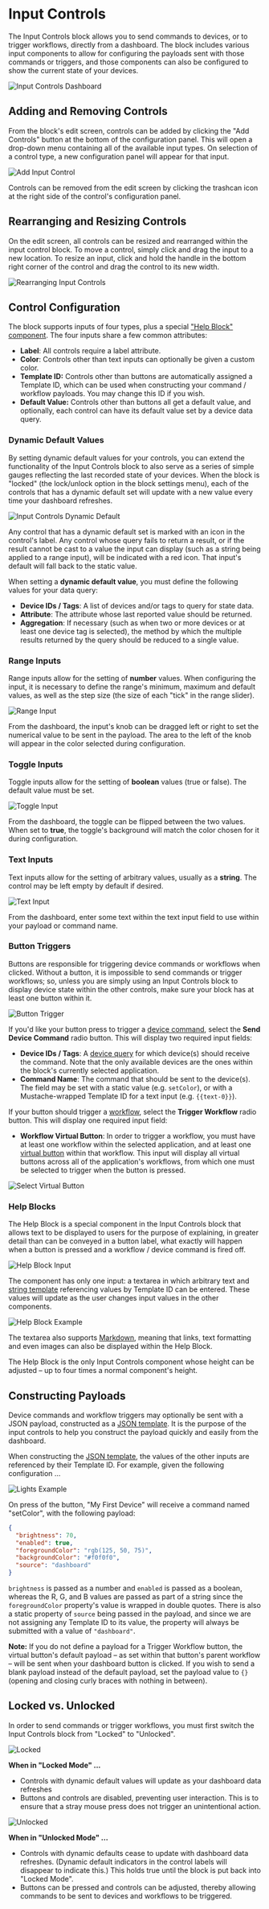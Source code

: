# Input Controls

The Input Controls block allows you to send commands to devices, or to trigger workflows, directly from a dashboard. The block includes various input components to allow for configuring the payloads sent with those commands or triggers, and those components can also be configured to show the current state of your devices.

![Input Controls Dashboard](/images/dashboards/input-controls-overview.png "Input Controls Dashboard")

## Adding and Removing Controls

From the block's edit screen, controls can be added by clicking the "Add Controls" button at the bottom of the configuration panel. This will open a drop-down menu containing all of the available input types. On selection of a control type, a new configuration panel will appear for that input.

![Add Input Control](/images/dashboards/input-controls-add.png "Add Input Control")

Controls can be removed from the edit screen by clicking the trashcan icon at the right side of the control's configuration panel.

## Rearranging and Resizing Controls

On the edit screen, all controls can be resized and rearranged within the input control block. To move a control, simply click and drag the input to a new location. To resize an input, click and hold the handle in the bottom right corner of the control and drag the control to its new width.

![Rearranging Input Controls](/images/dashboards/input-controls-dragdrop.png "Rearranging Input Controls")

## Control Configuration

The block supports inputs of four types, plus a special ["Help Block" component](#help-blocks). The four inputs share a few common attributes:

*   **Label**: All controls require a label attribute.
*   **Color**: Controls other than text inputs can optionally be given a custom color.
*   **Template ID:** Controls other than buttons are automatically assigned a Template ID, which can be used when constructing your command / workflow payloads. You may change this ID if you wish.
*   **Default Value:** Controls other than buttons all get a default value, and optionally, each control can have its default value set by a device data query.

### Dynamic Default Values

By setting dynamic default values for your controls, you can extend the functionality of the Input Controls block to also serve as a series of simple gauges reflecting the last recorded state of your devices. When the block is "locked" (the lock/unlock option in the block settings menu), each of the controls that has a dynamic default set will update with a new value every time your dashboard refreshes.

![Input Controls Dynamic Default](/images/dashboards/input-controls-dynamic-default.png "Input Controls Dynamic Default")

Any control that has a dynamic default set is marked with an icon in the control's label. Any control whose query fails to return a result, or if the result cannot be cast to a value the input can display (such as a string being applied to a range input), will be indicated with a red icon. That input's default will fall back to the static value.

When setting a **dynamic default value**, you must define the following values for your data query:

*   **Device IDs / Tags**: A list of devices and/or tags to query for state data.
*   **Attribute**: The attribute whose last reported value should be returned.
*   **Aggregation**: If necessary (such as when two or more devices or at least one device tag is selected), the method by which the multiple results returned by the query should be reduced to a single value.

### Range Inputs

Range inputs allow for the setting of **number** values. When configuring the input, it is necessary to define the range's minimum, maximum and default values, as well as the step size (the size of each "tick" in the range slider).

![Range Input](/images/dashboards/input-controls-range-input.png "Range Input")

From the dashboard, the input's knob can be dragged left or right to set the numerical value to be sent in the payload. The area to the left of the knob will appear in the color selected during configuration.

### Toggle Inputs

Toggle inputs allow for the setting of **boolean** values (true or false). The default value must be set.

![Toggle Input](/images/dashboards/input-controls-toggle-input.png "Toggle Input")

From the dashboard, the toggle can be flipped between the two values. When set to **true**, the toggle's background will match the color chosen for it during configuration.

### Text Inputs

Text inputs allow for the setting of arbitrary values, usually as a **string**. The control may be left empty by default if desired.

![Text Input](/images/dashboards/input-controls-text-input.png "Text Input")

From the dashboard, enter some text within the text input field to use within your payload or command name.

### Button Triggers

Buttons are responsible for triggering device commands or workflows when clicked. Without a button, it is impossible to send commands or trigger workflows; so, unless you are simply using an Input Controls block to display device state within the other controls, make sure your block has at least one button within it.

![Button Trigger](/images/dashboards/input-controls-send-command.png "Button Trigger")

If you'd like your button press to trigger a [device command](/devices/commands/), select the **Send Device Command** radio button. This will display two required input fields:

*   **Device IDs / Tags**: A [device query](/devices/device-queries/) for which device(s) should receive the command. Note that the only available devices are the ones within the block's currently selected application.
*   **Command Name**: The command that should be sent to the device(s). The field may be set with a static value (e.g. `setColor`), or with a Mustache-wrapped Template ID for a text input (e.g. `{{text-0}}`).

If your button should trigger a [workflow](/workflows/overview/), select the **Trigger Workflow** radio button. This will display one required input field:

*   **Workflow Virtual Button**: In order to trigger a workflow, you must have at least one workflow within the selected application, and at least one [virtual button](/workflows/triggers/virtual-button/) within that workflow. This input will display all virtual buttons across all of the application's workflows, from which one must be selected to trigger when the button is pressed.

![Select Virtual Button](/images/dashboards/input-controls-trigger-workflow.png "Select Virtual Button")

### Help Blocks

The Help Block is a special component in the Input Controls block that allows text to be displayed to users for the purpose of explaining, in greater detail than can be conveyed in a button label, what exactly will happen when a button is pressed and a workflow / device command is fired off.

![Help Block Input](/images/dashboards/input-controls-help-input.png "Help Block Input")

The component has only one input: a textarea in which arbitrary text and [string template](/workflows/accessing-payload-data/#string-templates) referencing values by Template ID can be entered. These values will update as the user changes input values in the other components.

![Help Block Example](/images/dashboards/input-controls-help-example.png "Help Block Example")

The textarea also supports <a href="https://daringfireball.net/projects/markdown/syntax" target="\_blank">Markdown</a>, meaning that links, text formatting and even images can also be displayed within the Help Block.

The Help Block is the only Input Controls component whose height can be adjusted – up to four times a normal component's height.

## Constructing Payloads

Device commands and workflow triggers may optionally be sent with a JSON payload, constructed as a [JSON template](/workflows/accessing-payload-data/#json-templates). It is the purpose of the input controls to help you construct the payload quickly and easily from the dashboard.

When constructing the [JSON template](/workflows/accessing-payload-data/#json-templates), the values of the other inputs are referenced by their Template ID. For example, given the following configuration ...

![Lights Example](/images/dashboards/input-controls-lights-example.png "Lights Example")

On press of the button, "My First Device" will receive a command named "setColor", with the following payload:

```json
{
  "brightness": 70,
  "enabled": true,
  "foregroundColor": "rgb(125, 50, 75)",
  "backgroundColor": "#f0f0f0",
  "source": "dashboard"
}
```

`brightness` is passed as a number and `enabled` is passed as a boolean, whereas the R, G, and B values are passed as part of a string since the `foregroundColor` property's value is wrapped in double quotes. There is also a static property of `source` being passed in the payload, and since we are not assigning any Template ID to its value, the property will always be submitted with a value of `"dashboard"`.

**Note:** If you do not define a payload for a Trigger Workflow button, the virtual button's default payload – as set within that button's parent workflow – will be sent when your dashboard button is clicked. If you wish to send a blank payload instead of the default payload, set the payload value to `{}` (opening and closing curly braces with nothing in between).

## Locked vs. Unlocked

In order to send commands or trigger workflows, you must first switch the Input Controls block from "Locked" to "Unlocked".

![Locked](/images/dashboards/input-controls-view-mode.png "Locked")

**When in "Locked Mode" ...**

*   Controls with dynamic default values will update as your dashboard data refreshes
*   Buttons and controls are disabled, preventing user interaction. This is to ensure that a stray mouse press does not trigger an unintentional action.

![Unlocked](/images/dashboards/input-controls-edit-mode.png "Unlocked")

**When in "Unlocked Mode" ...**

*   Controls with dynamic defaults cease to update with dashboard data refreshes. (Dynamic default indicators in the control labels will disappear to indicate this.) This holds true until the block is put back into "Locked Mode".
*   Buttons can be pressed and controls can be adjusted, thereby allowing commands to be sent to devices and workflows to be triggered.
